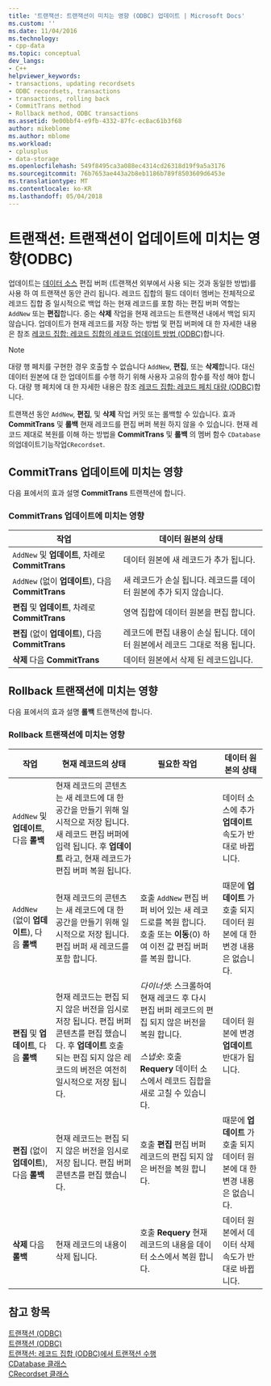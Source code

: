 ```yaml
---
title: '트랜잭션: 트랜잭션이 미치는 영향 (ODBC) 업데이트 | Microsoft Docs'
ms.custom: ''
ms.date: 11/04/2016
ms.technology:
- cpp-data
ms.topic: conceptual
dev_langs:
- C++
helpviewer_keywords:
- transactions, updating recordsets
- ODBC recordsets, transactions
- transactions, rolling back
- CommitTrans method
- Rollback method, ODBC transactions
ms.assetid: 9e00bbf4-e9fb-4332-87fc-ec8ac61b3f68
author: mikeblome
ms.author: mblome
ms.workload:
- cplusplus
- data-storage
ms.openlocfilehash: 549f8495ca3a088ec4314cd26318d19f9a5a3176
ms.sourcegitcommit: 76b7653ae443a2b8eb1186b789f8503609d6453e
ms.translationtype: MT
ms.contentlocale: ko-KR
ms.lasthandoff: 05/04/2018
---
```

# <a name="transaction-how-transactions-affect-updates-odbc"></a>트랜잭션: 트랜잭션이 업데이트에 미치는 영향(ODBC)
업데이트는 [데이터 소스](../../data/odbc/data-source-odbc.md) 편집 버퍼 (트랜잭션 외부에서 사용 되는 것과 동일한 방법)를 사용 하 여 트랜잭션 동안 관리 됩니다. 레코드 집합의 필드 데이터 멤버는 전체적으로 레코드 집합 중 일시적으로 백업 하는 현재 레코드를 포함 하는 편집 버퍼 역할는 `AddNew` 또는 **편집**합니다. 중는 **삭제** 작업을 현재 레코드는 트랜잭션 내에서 백업 되지 않습니다. 업데이트가 현재 레코드를 저장 하는 방법 및 편집 버퍼에 대 한 자세한 내용은 참조 [레코드 집합: 레코드 집합의 레코드 업데이트 방법 (ODBC)](../../data/odbc/recordset-how-recordsets-update-records-odbc.md)합니다.  
  
> [!NOTE]
>  대량 행 페치를 구현한 경우 호출할 수 없습니다 `AddNew`, **편집**, 또는 **삭제**합니다. 대신 데이터 원본에 대 한 업데이트를 수행 하기 위해 사용자 고유의 함수를 작성 해야 합니다. 대량 행 페치에 대 한 자세한 내용은 참조 [레코드 집합: 레코드 페치 대량 (ODBC)](../../data/odbc/recordset-fetching-records-in-bulk-odbc.md)합니다.  
  
 트랜잭션 동안 `AddNew`, **편집**, 및 **삭제** 작업 커밋 또는 롤백할 수 있습니다. 효과 **CommitTrans** 및 **롤백** 현재 레코드를 편집 버퍼 복원 하지 않을 수 있습니다. 현재 레코드 제대로 복원를 이해 하는 방법을 **CommitTrans** 및 **롤백** 의 멤버 함수 `CDatabase` 의업데이트기능작업`CRecordset`.  
  
##  <a name="_core_how_committrans_affects_updates"></a> CommitTrans 업데이트에 미치는 영향  
 다음 표에서의 효과 설명 **CommitTrans** 트랜잭션에 합니다.  
  
### <a name="how-committrans-affects-updates"></a>CommitTrans 업데이트에 미치는 영향  
  
|작업|데이터 원본의 상태|  
|---------------|---------------------------|  
|`AddNew` 및 **업데이트**, 차례로 **CommitTrans**|데이터 원본에 새 레코드가 추가 됩니다.|  
|`AddNew` (없이 **업데이트**), 다음 **CommitTrans**|새 레코드가 손실 됩니다. 레코드를 데이터 원본에 추가 되지 않습니다.|  
|**편집** 및 **업데이트**, 차례로 **CommitTrans**|영역 집합에 데이터 원본을 편집 합니다.|  
|**편집** (없이 **업데이트**), 다음 **CommitTrans**|레코드에 편집 내용이 손실 됩니다. 데이터 원본에서 레코드 그대로 적용 됩니다.|  
|**삭제** 다음 **CommitTrans**|데이터 원본에서 삭제 된 레코드입니다.|  
  
##  <a name="_core_how_rollback_affects_updates"></a> Rollback 트랜잭션에 미치는 영향  
 다음 표에서의 효과 설명 **롤백** 트랜잭션에 합니다.  
  
### <a name="how-rollback-affects-transactions"></a>Rollback 트랜잭션에 미치는 영향  
  
|작업|현재 레코드의 상태|필요한 작업|데이터 원본의 상태|  
|---------------|------------------------------|-------------------|---------------------------|  
|`AddNew` 및 **업데이트**, 다음 **롤백**|현재 레코드의 콘텐츠는 새 레코드에 대 한 공간을 만들기 위해 일시적으로 저장 됩니다. 새 레코드 편집 버퍼에 입력 됩니다. 후 **업데이트** 라고, 현재 레코드가 편집 버퍼 복원 됩니다.||데이터 소스에 추가 **업데이트** 속도가 반대로 바뀝니다.|  
|`AddNew` (없이 **업데이트**), 다음 **롤백**|현재 레코드의 콘텐츠는 새 레코드에 대 한 공간을 만들기 위해 일시적으로 저장 됩니다. 편집 버퍼 새 레코드를 포함 합니다.|호출 `AddNew` 편집 버퍼 비어 있는 새 레코드로를 복원 합니다. 호출 또는 **이동**(0) 하 여 이전 값 편집 버퍼를 복원 합니다.|때문에 **업데이트** 가 호출 되지 데이터 원본에 대 한 변경 내용은 없습니다.|  
|**편집** 및 **업데이트**, 다음 **롤백**|현재 레코드는 편집 되지 않은 버전을 임시로 저장 됩니다. 편집 버퍼 콘텐츠를 편집 했습니다. 후 **업데이트** 호출 되는 편집 되지 않은 레코드의 버전은 여전히 일시적으로 저장 됩니다.|*다이너셋*: 스크롤하여 현재 레코드 후 다시 편집 버퍼 레코드의 편집 되지 않은 버전을 복원 합니다.<br /><br /> *스냅숏*: 호출 **Requery** 데이터 소스에서 레코드 집합을 새로 고칠 수 있습니다.|데이터 원본에 변경 **업데이트** 반대가 됩니다.|  
|**편집** (없이 **업데이트**), 다음 **롤백**|현재 레코드는 편집 되지 않은 버전을 임시로 저장 됩니다. 편집 버퍼 콘텐츠를 편집 했습니다.|호출 **편집** 편집 버퍼 레코드의 편집 되지 않은 버전을 복원 합니다.|때문에 **업데이트** 가 호출 되지 데이터 원본에 대 한 변경 내용은 없습니다.|  
|**삭제** 다음 **롤백**|현재 레코드의 내용이 삭제 됩니다.|호출 **Requery** 현재 레코드의 내용을 데이터 소스에서 복원 합니다.|데이터 원본에서 데이터 삭제 속도가 반대로 바뀝니다.|  
  
## <a name="see-also"></a>참고 항목  
 [트랜잭션 (ODBC)](../../data/odbc/transaction-odbc.md)   
 [트랜잭션 (ODBC)](../../data/odbc/transaction-odbc.md)   
 [트랜잭션: 레코드 집합 (ODBC)에서 트랜잭션 수행](../../data/odbc/transaction-performing-a-transaction-in-a-recordset-odbc.md)   
 [CDatabase 클래스](../../mfc/reference/cdatabase-class.md)   
 [CRecordset 클래스](../../mfc/reference/crecordset-class.md)